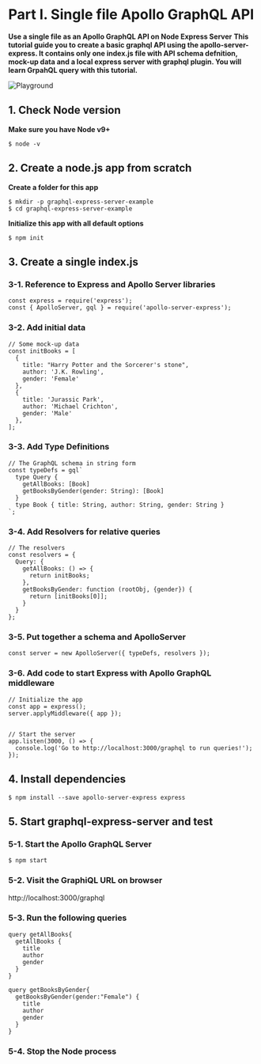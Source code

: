 # Part I. Single file Apollo GraphQL API
**Use a single file as an Apollo GraphQL API on Node Express Server**
**This tutorial guide you to create a basic graphql API using the apollo-server-express. It contains only one index.js file with API schema defnition, mock-up data and a local express server with graphql plugin. You will learn GrpahQL query with this tutorial.**

![Playground](graphql-express-server/screenshot.png "Playground")

## 1. Check Node version
**Make sure you have Node v9+**

```
$ node -v
```

## 2. Create a node.js app from scratch
**Create a folder for this app**
```
$ mkdir -p graphql-express-server-example
$ cd graphql-express-server-example
```

**Initialize this app with all default options**
```
$ npm init
```

## 3. Create a single index.js
### 3-1. Reference to Express and Apollo Server libraries
```
const express = require('express');
const { ApolloServer, gql } = require('apollo-server-express');
```

### 3-2. Add initial data
```
// Some mock-up data
const initBooks = [
  {
    title: "Harry Potter and the Sorcerer's stone",
    author: 'J.K. Rowling',
    gender: 'Female'
  },
  {
    title: 'Jurassic Park',
    author: 'Michael Crichton',
    gender: 'Male'
  },
];
```

### 3-3. Add Type Definitions
```
// The GraphQL schema in string form
const typeDefs = gql`
  type Query { 
    getAllBooks: [Book]
    getBooksByGender(gender: String): [Book]
  }
  type Book { title: String, author: String, gender: String }
`;
```

### 3-4. Add Resolvers for relative queries
```
// The resolvers
const resolvers = {
  Query: { 
    getAllBooks: () => {
      return initBooks;
    },
    getBooksByGender: function (rootObj, {gender}) {
      return [initBooks[0]];
    }
  }
};
```

### 3-5. Put together a schema and ApolloServer
```
const server = new ApolloServer({ typeDefs, resolvers });
```

### 3-6. Add code to start Express with Apollo GraphQL middleware
```
// Initialize the app
const app = express();
server.applyMiddleware({ app });


// Start the server
app.listen(3000, () => {
  console.log('Go to http://localhost:3000/graphql to run queries!');
});
```

## 4. Install dependencies
```
$ npm install --save apollo-server-express express
```

## 5. Start graphql-express-server and test
### 5-1. Start the Apollo GraphQL Server
```
$ npm start
```

### 5-2. Visit the GraphiQL URL on browser
http://localhost:3000/graphql


### 5-3. Run the following queries
```
query getAllBooks{
  getAllBooks {
    title
    author
    gender
  }
}
```

```
query getBooksByGender{
  getBooksByGender(gender:"Female") {
    title
    author
    gender
  } 
}
```

### 5-4. Stop the Node process
